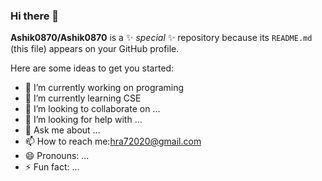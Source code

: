 ### Hi there 👋

**Ashik0870/Ashik0870** is a ✨ _special_ ✨ repository because its `README.md` (this file) appears on your GitHub profile.

Here are some ideas to get you started:

- 🔭 I’m currently working on programing
- 🌱 I’m currently learning CSE
- 👯 I’m looking to collaborate on ...
- 🤔 I’m looking for help with ...
- 💬 Ask me about ...
- 📫 How to reach me:hra72020@gmail.com
- 😄 Pronouns: ...
- ⚡ Fun fact: ...
